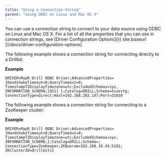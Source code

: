 ```yaml
---
title: "Using a Connection String"
parent: "Using ODBC on Linux and Mac OS X"
---
```

You can use a connection string to connect to your data source using ODBC on Linux and Mac OS X. For a list of
all the properties that you can use in connection strings, see [Driver
Configuration
Options]({{ site.baseurl }}/docs/driver-configuration-options).

The following example shows a connection string for connecting directly to a
Drillbit:

**Example**

    DRIVER=MapR Drill ODBC Driver;AdvancedProperties= {HandshakeTimeout=0;QueryTimeout=0; TimestampTZDisplayTimezone=utc;ExcludedSchemas=sys, INFORMATION_SCHEMA;[OS1] };Catalog=DRILL;Schema=hivestg; ConnectionType=Direct;Host=192.168.202.147;Port=31010

The following example shows a connection string for connecting to a ZooKeeper
cluster:

**Example**

    DRIVER=MapR Drill ODBC Driver;AdvancedProperties= {HandshakeTimeout=0;QueryTimeout=0; TimestampTZDisplayTimezone=utc;ExcludedSchemas=sys, INFORMATION_SCHEMA;};Catalog=DRILL;Schema=; ConnectionType=ZooKeeper;ZKQuorum=192.168.39.43:5181; ZKClusterID=drillbits1

